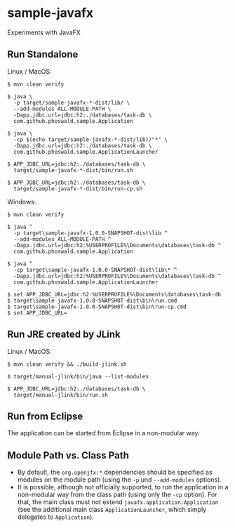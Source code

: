 # sample-javafx

Experiments with JavaFX

## Run Standalone

Linux / MacOS:

~~~
$ mvn clean verify

$ java \
  -p target/sample-javafx-*-dist/lib/ \
  --add-modules ALL-MODULE-PATH \
  -Dapp.jdbc.url=jdbc:h2:./databases/task-db \
  com.github.phoswald.sample.Application

$ java \
  -cp $(echo target/sample-javafx-*-dist/lib)/"*" \
  -Dapp.jdbc.url=jdbc:h2:./databases/task-db \
  com.github.phoswald.sample.ApplicationLauncher

$ APP_JDBC_URL=jdbc:h2:./databases/task-db \
  target/sample-javafx-*-dist/bin/run.sh

$ APP_JDBC_URL=jdbc:h2:./databases/task-db \
  target/sample-javafx-*-dist/bin/run-cp.sh
~~~

Windows:

~~~
$ mvn clean verify

$ java ^
  -p target\sample-javafx-1.0.0-SNAPSHOT-dist\lib ^
  --add-modules ALL-MODULE-PATH ^
  -Dapp.jdbc.url=jdbc:h2:%USERPROFILE%\Documents\databases\task-db ^
  com.github.phoswald.sample.Application

$ java ^
  -cp target\sample-javafx-1.0.0-SNAPSHOT-dist\lib\* ^
  -Dapp.jdbc.url=jdbc:h2:%USERPROFILE%\Documents\databases\task-db ^
  com.github.phoswald.sample.ApplicationLauncher

$ set APP_JDBC_URL=jdbc:h2:%USERPROFILE%\Documents\databases\task-db
$ target\sample-javafx-1.0.0-SNAPSHOT-dist\bin\run.cmd
$ target\sample-javafx-1.0.0-SNAPSHOT-dist\bin\run-cp.cmd
$ set APP_JDBC_URL=
~~~

## Run JRE created by JLink 

Linux / MacOS:

~~~
$ mvn clean verify && ./build-jlink.sh

$ target/manual-jlink/bin/java --list-modules

$ APP_JDBC_URL=jdbc:h2:./databases/task-db \
  target/manual-jlink/bin/run.sh
~~~

## Run from Eclipse

The application can be started from Eclipse in a non-modular way.

## Module Path vs. Class Path

- By default, the `org.openjfx:*` dependencies should be specified as modules on the module path
  (using the `-p` und `--add-modules` options).
- It is possible, although not officially supported, to run the application in a non-modular way from the class path 
  (using only the `-cp` option). For that, the main class must not extend `javafx.application.Application` 
  (see the additional main class `ApplicationLauncher`, which simply delegates to `Application`).
